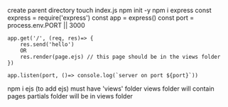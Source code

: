 create parent directory
touch index.js
npm init -y
npm i express
    const express = require('express')
    const app = express()
    const port = process.env.PORT || 3000

    app.get('/', (req, res)=> {
        res.send('hello')
        OR
        res.render(page.ejs) // this page should be in the views folder
    })

    app.listen(port, ()=> console.log(`server on port ${port}`))
npm i ejs (to add ejs)
must have 'views' folder
    views folder will contain pages
partials folder will be in views folder